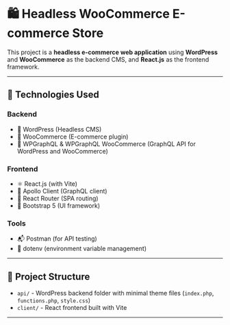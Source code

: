 # 🛍️ Headless WooCommerce E-commerce Store

This project is a **headless e-commerce web application** using **WordPress** and **WooCommerce** as the backend CMS, and **React.js** as the frontend framework.

---

## 🚀 Technologies Used

### Backend  
- 📝 WordPress (Headless CMS)  
- 🛒 WooCommerce (E-commerce plugin)  
- 📡 WPGraphQL & WPGraphQL WooCommerce (GraphQL API for WordPress and WooCommerce)

### Frontend  
- ⚛️ React.js (with Vite)  
- 🚀 Apollo Client (GraphQL client)  
- 🔀 React Router (SPA routing)  
- 🎨 Bootstrap 5 (UI framework)

### Tools  
- 📬 Postman (for API testing)  
- 🔐 dotenv (environment variable management)  

---

## 📁 Project Structure

- `api/` - WordPress backend folder with minimal theme files (`index.php`, `functions.php`, `style.css`)  
- `client/` - React frontend built with Vite

---